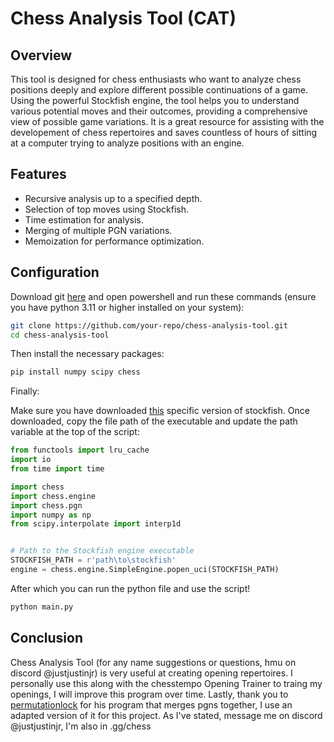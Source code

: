 # Chess Analysis Tool (CAT)

## Overview

This tool is designed for chess enthusiasts who want to analyze chess positions deeply and explore different possible continuations of a game. Using the powerful Stockfish engine, the tool helps you to understand various potential moves and their outcomes, providing a comprehensive view of possible game variations. It is a great resource for assisting with the developement of chess repertoires and saves countless of hours of sitting at a computer trying to analyze positions with an engine.

## Features

- Recursive analysis up to a specified depth.
- Selection of top moves using Stockfish.
- Time estimation for analysis.
- Merging of multiple PGN variations.
- Memoization for performance optimization.

## Configuration
Download git [here](https://git-scm.com/downloads) and open powershell and run these commands (ensure you have python 3.11 or higher installed on your system):

```sh
git clone https://github.com/your-repo/chess-analysis-tool.git
cd chess-analysis-tool
```
Then install the necessary packages:

```sh
pip install numpy scipy chess
```
Finally:

Make sure you have downloaded [this](https://drive.google.com/file/d/1O27-UqW9zm2HAs3X3bpBrGtBVYVhD_9_/view?usp=drive_link) specific version of stockfish. Once downloaded, copy the file path of the executable and update the path variable at the top of the script:

```python
from functools import lru_cache
import io
from time import time

import chess
import chess.engine
import chess.pgn
import numpy as np
from scipy.interpolate import interp1d


# Path to the Stockfish engine executable
STOCKFISH_PATH = r'path\to\stockfish'
engine = chess.engine.SimpleEngine.popen_uci(STOCKFISH_PATH)
```

After which you can run the python file and use the script!

```sh
python main.py
```

## Conclusion

Chess Analysis Tool (for any name suggestions or questions, hmu on discord @justjustinjr) is very useful at creating opening repertoires. I personally use this along with the chesstempo Opening Trainer to traing my openings, I will improve this program over time. Lastly, thank you to [permutationlock](https://github.com/permutationlock) for his program that merges pgns together, I use an adapted version of it for this project. As I've stated, message me on discord @justjustinjr, I'm also in .gg/chess
